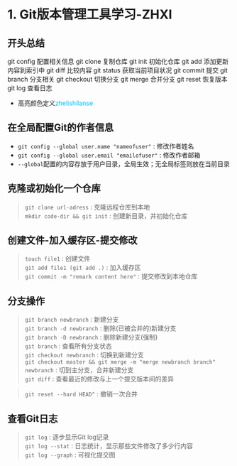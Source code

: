 # 1. Git版本管理工具学习-ZHXI

## 开头总结

git config		配置相关信息
git clone		复制仓库
git init		初始化仓库
git add			添加更新内容到索引中
git diff		比较内容
git status		获取当前项目状况
git commit		提交
git branch		分支相关
git checkout	切换分支
git merge		合并分支
git reset		恢复版本
git log			查看日志

- 高亮颜色定义<font color=DeepSkyBlue>zhelishilanse</font>

## 在全局配置Git的作者信息

- `git config --global user.name "nameofuser"` : 修改作者姓名  
- `git config --global user.email "emailofuser"` : 修改作者邮箱  
- `--global`配置的内容存放于用户目录，全局生效；无全局标签则放在当前目录  

## 克隆或初始化一个仓库

> `git clone url-adress` : 克隆远程仓库到本地  
> `mkdir code-dir && git init` : 创建新目录，并初始化仓库  

## 创建文件-加入缓存区-提交修改

> `touch file1` : 创建文件  
> `git add file1 (git add .)` : 加入缓存区  
> `git commit -m "remark content here"` : 提交修改到本地仓库  

## 分支操作

> `git branch newbranch` : 新建分支  
> `git branch -d newbranch` : 删除(已被合并的)新建分支  
> `git branch -D newbranch` : 删除新建分支(强制)  
> `git branch` : 查看所有分支状态  
> `git checkout newbranch` : 切换到新建分支  
> `git checkout master && git merge -m "merge newbranch branch" newbranch` : 切到主分支，合并新建分支  
> `git diff` : 查看最近的修改与上一个提交版本间的差异  
<!-- 如果主次分支修改了一个文件，提交时会冲突。先在主分支修改并提交，切到次分支修改并提交，切到主分支进行合并。-->  
> `git reset --hard HEAD^` : 撤销一次合并  

## 查看Git日志

> `git log` : 逐步显示Git log记录  
> `git log --stat` : 日志统计，显示那些文件修改了多少行内容  
> `git log --graph` : 可视化提交图  

